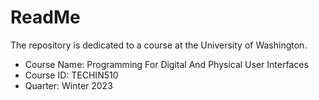 # ReadMe
The repository is dedicated to a course at the University of Washington.
* Course Name: Programming For Digital And Physical User Interfaces
* Course ID: TECHIN510
* Quarter: Winter 2023